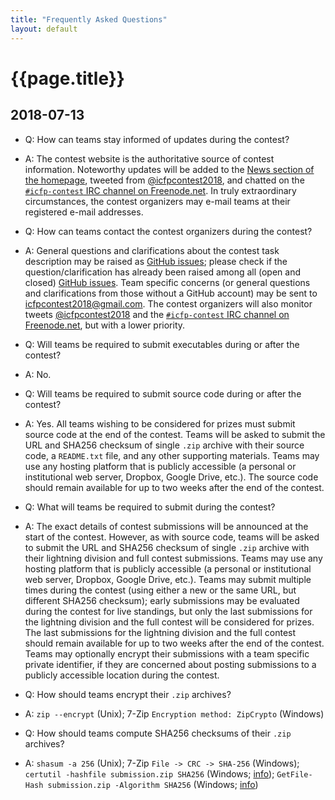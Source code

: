 ```yaml
---
title: "Frequently Asked Questions"
layout: default
---
```


# {{page.title}}

## 2018-07-13

* Q: How can teams stay informed of updates during the contest?
* A: The contest website is the authoritative source of contest information.
  Noteworthy updates will be added to the [News section of the
  homepage](./index.html#news), tweeted from
  [@icfpcontest2018](https://twitter.com/icfpcontest2018), and chatted on the
  [`#icfp-contest` IRC channel on
  Freenode.net](irc://irc.freenode.net/icfp-contest).  In truly extraordinary
  circumstances, the contest organizers may e-mail teams at their registered
  e-mail addresses.

* Q: How can teams contact the contest organizers during the contest?
* A: General questions and clarifications about the contest task description may
  be raised as [GitHub
  issues](https://github.com/icfpcontest2018/icfpcontest2018.github.io/issues);
  please check if the question/clarification has already been raised among all
  (open and closed) [GitHub
  issues](https://github.com/icfpcontest2018/icfpcontest2018.github.io/issues?q=is%3Aissue).
  Team specific concerns (or general questions and clarifications from those
  without a GitHub account) may be sent to <icfpcontest2018@gmail.com>.  The
  contest organizers will also monitor tweets
  [@icfpcontest2018](https://twitter.com/icfpcontest2018) and the
  [`#icfp-contest` IRC channel on
  Freenode.net](irc://irc.freenode.net/icfp-contest), but with a lower priority.

* Q: Will teams be required to submit executables during or after the contest?
* A: No.

* Q: Will teams be required to submit source code during or after the contest?
* A: Yes.  All teams wishing to be considered for prizes must submit source code
  at the end of the contest.  Teams will be asked to submit the URL and SHA256
  checksum of single `.zip` archive with their source code, a `README.txt` file,
  and any other supporting materials.  Teams may use any hosting platform that
  is publicly accessible (a personal or institutional web server, Dropbox,
  Google Drive, etc.).  The source code should remain available for up to two
  weeks after the end of the contest.

* Q: What will teams be required to submit during the contest?
* A: The exact details of contest submissions will be announced at the start of
  the contest.  However, as with source code, teams will be asked to submit the
  URL and SHA256 checksum of single `.zip` archive with their lightning division
  and full contest submissions.  Teams may use any hosting platform that is
  publicly accessible (a personal or institutional web server, Dropbox, Google
  Drive, etc.).  Teams may submit multiple times during the contest (using
  either a new or the same URL, but different SHA256 checksum); early
  submissions may be evaluated during the contest for live standings, but only
  the last submissions for the lightning division and the full contest will be
  considered for prizes.  The last submissions for the lightning division and
  the full contest should remain available for up to two weeks after the end of
  the contest.  Teams may optionally encrypt their submissions with a team
  specific private identifier, if they are concerned about posting submissions
  to a publicly accessible location during the contest.

* Q: How should teams encrypt their `.zip` archives?
* A: `zip --encrypt` (Unix); 7-Zip `Encryption method: ZipCrypto` (Windows)

* Q: How should teams compute SHA256 checksums of their `.zip` archives?
* A: `shasum -a 256` (Unix); 7-Zip `File -> CRC -> SHA-256` (Windows); `certutil -hashfile submission.zip SHA256` (Windows; [info](https://docs.microsoft.com/en-us/windows-server/administration/windows-commands/certutil#BKMK_hashfile)); `GetFile-Hash submission.zip -Algorithm SHA256` (Windows; [info](https://docs.microsoft.com/en-us/powershell/module/microsoft.powershell.utility/get-filehash?view=powershell-6))
